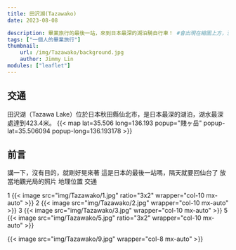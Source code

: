 ```yaml
---
title: 田沢湖(Tazawako)
date: 2023-08-08

description: 畢業旅行的最後一站，來到日本最深的湖泊騎自行車！ #會出現在縮圖上方，沒打的話，會直接顯示內文
tags: ["一個人的畢業旅行"]
thumbnail:
    url: /img/Tazawako/background.jpg
    author: Jimmy Lin
modules: ["leaflet"]
---
```


## 交通
田沢湖（Tazawa Lake）位於日本秋田縣仙北市，是日本最深的湖泊，湖水最深處達到423.4米。
{{< map lat=35.506 long=136.193 popup="賤ヶ岳" popup-lat=35.506094 popup-long=136.193178 >}}



## 前言
講一下，沒有目的，就剛好晃來著
這是日本的最後一站嗎，隔天就要回仙台了
放當地觀光局的照片
地理位置
交通

1
{{< image src="img/Tazawako/1.jpg" ratio="3x2" wrapper="col-10 mx-auto" >}}
2
{{< image src="img/Tazawako/2.jpg" wrapper="col-10 mx-auto" >}}
3
{{< image src="img/Tazawako/3.jpg" wrapper="col-10 mx-auto" >}}
5
{{< image src="img/Tazawako/5.jpg" ratio="3x2" wrapper="col-10 mx-auto" >}}

{{< image src="img/Tazawako/9.jpg" wrapper="col-8 mx-auto" >}}


